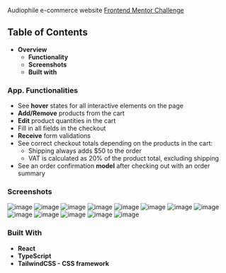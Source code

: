 Audiophile e-commerce website [Frontend Mentor Challenge](https://www.frontendmentor.io/challenges/audiophile-ecommerce-website-C8cuSd_wx)
## Table of Contents
* <strong>Overview</strong>
    * <strong>Functionality</strong>
    * <strong>Screenshots</strong>
    * <strong>Built with</strong>
### App. Functionalities
* See <strong>hover</strong> states for all interactive elements on the page
* <strong>Add/Remove</strong> products from the cart
* <strong>Edit</strong> product quantities in the cart
* Fill in all fields in the checkout
* <strong>Receive</strong> form validations
* See correct checkout totals depending on the products in the cart:
  * Shipping always adds $50 to the order
  * VAT is calculated as 20% of the product total, excluding shipping
* See an order confirmation <strong>model</strong> after checking out with an order summary
### Screenshots
![image](https://user-images.githubusercontent.com/89903354/210155099-754a4257-6c57-4cab-8e40-b161c8f9f542.png)
![image](https://user-images.githubusercontent.com/89903354/210155122-93cc6b3e-2f2d-4cb2-b6d9-2e390b6b3ba5.png)
![image](https://user-images.githubusercontent.com/89903354/210155114-16765fe4-fb7a-4fcd-b850-898c90febce3.png)
![image](https://user-images.githubusercontent.com/89903354/210155120-66bc6958-cece-4809-9e27-816d98b1051c.png)
![image](https://user-images.githubusercontent.com/89903354/210155154-c90589bf-82bf-4bec-882d-59b7ee419bc0.png)
![image](https://user-images.githubusercontent.com/89903354/210155163-b24b42ba-5858-4910-a502-09c38f3cbd0d.png)
![image](https://user-images.githubusercontent.com/89903354/210155170-3323a0e3-2534-4e41-bd0d-d29091f860e6.png)
![image](https://user-images.githubusercontent.com/89903354/210155178-ff41cdab-bb2c-4eff-9ba2-3a236f082cb7.png)
![image](https://user-images.githubusercontent.com/89903354/210155185-7cb86d77-b6b4-47a7-84c5-c1890b422a05.png)
![image](https://user-images.githubusercontent.com/89903354/210155192-74524b70-9da4-46bd-b32a-7af6206f24b3.png)
![image](https://user-images.githubusercontent.com/89903354/210155211-4b7918cf-d770-40ae-9b77-9c3f89a0d6d1.png)
![image](https://user-images.githubusercontent.com/89903354/210155218-d895f39c-6e16-4d46-913c-e79dbbbc9170.png)
![image](https://user-images.githubusercontent.com/89903354/210155243-2ca37b45-b37a-493e-8705-e8c1e54a333b.png)
### Built With
* <strong>React</strong>
* <strong>TypeScript</strong>
* <strong>TailwindCSS - CSS framework</strong>


